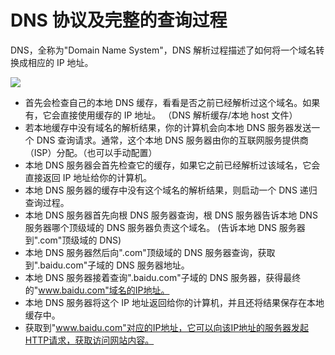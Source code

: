 # DNS 协议及完整的查询过程

DNS，全称为"Domain Name System"，DNS 解析过程描述了如何将一个域名转换成相应的 IP 地址。

![](/images/net/dns.png)

- 首先会检查自己的本地 DNS 缓存，看看是否之前已经解析过这个域名。如果有，它会直接使用缓存的 IP 地址。 （DNS 解析缓存/本地 host 文件）
- 若本地缓存中没有域名的解析结果，你的计算机会向本地 DNS 服务器发送一个 DNS 查询请求。通常，这个本地 DNS 服务器由你的互联网服务提供商（ISP）分配。（也可以手动配置）
- 本地 DNS 服务器会首先检查它的缓存，如果它之前已经解析过该域名，它会直接返回 IP 地址给你的计算机。
- 本地 DNS 服务器的缓存中没有这个域名的解析结果，则启动一个 DNS 递归查询过程。
- 本地 DNS 服务器首先向根 DNS 服务器查询，根 DNS 服务器告诉本地 DNS 服务器哪个顶级域的 DNS 服务器负责这个域名。 (告诉本地 DNS 服务器到".com"顶级域的 DNS)
- 本地 DNS 服务器然后向".com"顶级域的 DNS 服务器查询，获取到".baidu.com"子域的 DNS 服务器地址。
- 本地 DNS 服务器接着查询".baidu.com"子域的 DNS 服务器，获得最终的"www.baidu.com"域名的IP地址。
- 本地 DNS 服务器将这个 IP 地址返回给你的计算机，并且还将结果保存在本地缓存中。
- 获取到"www.baidu.com"对应的IP地址，它可以向该IP地址的服务器发起HTTP请求，获取访问网站内容。